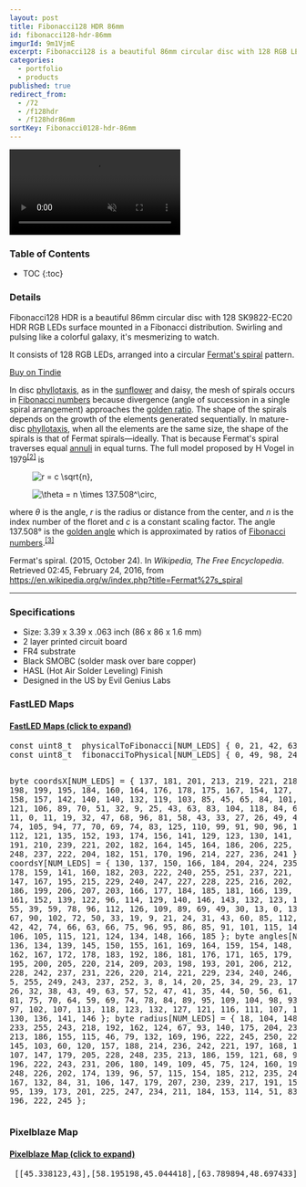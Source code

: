 ```yaml
---
layout: post
title: Fibonacci128 HDR 86mm
id: fibonacci128-hdr-86mm
imgurId: 9m1VjmE
excerpt: Fibonacci128 is a beautiful 86mm circular disc with 128 RGB LEDs surface mounted in a Fibonacci distribution.  Swirling and pulsing like a colorful galaxy, it's mesmerizing to watch.
categories:
  - portfolio
  - products
published: true
redirect_from:
  - /72
  - /f128hdr
  - /f128hdr86mm
sortKey: Fibonacci0128-hdr-86mm
---
```


<div class="embed-responsive embed-responsive-16by9">
  <video class="post lazy" data-poster="https://i.imgur.com/9m1VjmE.jpg" autoplay="autoplay" muted="muted" loop="loop">
    <source data-src="https://i.imgur.com/9m1VjmE.mp4" type="video/mp4">
  </video>
</div>

<h3>Table of Contents</h3>

- TOC
{:toc}

### Details

Fibonacci128 HDR is a beautiful 86mm circular disc with 128 SK9822-EC20 HDR RGB LEDs surface mounted in a Fibonacci distribution. Swirling and pulsing like a colorful galaxy, it's mesmerizing to watch.

It consists of 128 RGB LEDs, arranged into a circular <a href="https://en.wikipedia.org/wiki/Fermat%27s_spiral">Fermat's spiral</a> pattern.

<a class="btn btn-success" href="https://www.tindie.com/products/19486">Buy on Tindie</a>

<p>In disc <a href="https://en.wikipedia.org/wiki/Phyllotaxis" title="Phyllotaxis">phyllotaxis</a>, as in the <a href="https://en.wikipedia.org/wiki/Sunflower" title="Sunflower" class="mw-redirect">sunflower</a> and daisy, the mesh of spirals occurs in <a href="https://en.wikipedia.org/wiki/Fibonacci_number" title="Fibonacci number">Fibonacci numbers</a> because divergence (angle of succession in a single spiral arrangement) approaches the <a href="https://en.wikipedia.org/wiki/Golden_ratio" title="Golden ratio">golden ratio</a>. The shape of the spirals depends on the growth of the elements generated sequentially. In mature-disc <a href="https://en.wikipedia.org/wiki/Phyllotaxis" title="Phyllotaxis">phyllotaxis</a>, when all the elements are the same size, the shape of the spirals is that of Fermat spirals—ideally. That is because Fermat's spiral traverses equal <a href="https://en.wikipedia.org/wiki/Annulus_(mathematics)" title="Annulus (mathematics)">annuli</a> in equal turns. The full model proposed by H Vogel in 1979<sup id="cite_ref-2" class="reference"><a href="https://en.wikipedia.org/wiki/Fermat%27s_spiral#cite_note-2"><span>[</span>2<span>]</span></a></sup> is</p>
<dl>
<dd><img class="mwe-math-fallback-image-inline tex" alt="r = c \sqrt{n}," src="https://upload.wikimedia.org/math/7/8/1/7819d3be1d513629c44d336b5974553d.png" /></dd>
</dl>
<dl>
<dd><img class="mwe-math-fallback-image-inline tex" alt="\theta = n \times 137.508^\circ," src="https://upload.wikimedia.org/math/e/6/8/e6814eb420c2d2ea10a2fcba5e0cdc9d.png" /></dd>
</dl>
<p>where <i>θ</i> is the angle, <i>r</i> is the radius or distance from the center, and <i>n</i> is the index number of the floret and <i>c</i> is a constant scaling factor. The angle 137.508° is the <a href="https://en.wikipedia.org/wiki/Golden_angle" title="Golden angle">golden angle</a> which is approximated by ratios of <a href="https://en.wikipedia.org/wiki/Fibonacci_number" title="Fibonacci number">Fibonacci numbers</a>.<sup id="cite_ref-3" class="reference"><a href="https://en.wikipedia.org/wiki/Fermat%27s_spiral#cite_note-3"><span>[</span>3<span>]</span></a></sup></p>

<p>Fermat's spiral. (2015, October 24).  In <i>Wikipedia, The Free Encyclopedia</i>. Retrieved 02:45, February 24, 2016, from <a class="external free" href="https://en.wikipedia.org/w/index.php?title=Fermat%27s_spiral">https://en.wikipedia.org/w/index.php?title=Fermat%27s_spiral</a>
</p>

---

### Specifications

- Size: 3.39 x 3.39 x .063 inch (86 x 86 x 1.6 mm)
- 2 layer printed circuit board
- FR4 substrate
- Black SMOBC (solder mask over bare copper)
- HASL (Hot Air Solder Leveling) Finish
- Designed in the US by Evil Genius Labs

### FastLED Maps

<div class="panel-group" id="accordion0" role="tablist" aria-multiselectable="true">

  <div class="panel panel-default">
    <div class="panel-heading" role="tab" id="heading0One">
      <h4 class="panel-title">
        <a role="button" data-toggle="collapse" data-parent="#accordion0" href="#collapse0One" aria-expanded="false" aria-controls="collapse0One">
          FastLED Maps (click to expand)
        </a>
      </h4>
    </div>
    <div id="collapse0One" class="panel-collapse collapse" role="tabpanel" aria-labelledby="headingOne">
      <div class="panel-body">
        <pre>
const uint8_t  physicalToFibonacci[NUM_LEDS] { 0, 21, 42, 63, 84, 105, 126, 113, 92, 71, 50, 29, 8, 16, 37, 58, 79, 100, 121, 108, 87, 66, 45, 24, 3, 11, 32, 53, 74, 95, 116, 124, 103, 82, 61, 40, 19, 6, 27, 48, 69, 90, 111, 119, 98, 77, 56, 35, 14, 1, 22, 43, 64, 85, 106, 127, 114, 93, 72, 51, 30, 9, 17, 38, 59, 80, 101, 122, 109, 88, 67, 46, 25, 4, 12, 33, 54, 75, 96, 117, 125, 104, 83, 62, 41, 20, 7, 28, 49, 70, 91, 112, 120, 99, 78, 57, 36, 15, 2, 23, 44, 65, 86, 107, 115, 94, 73, 52, 31, 10, 18, 39, 60, 81, 102, 123, 110, 89, 68, 47, 26, 5, 13, 34, 55, 76, 97, 118 };
const uint8_t  fibonacciToPhysical[NUM_LEDS] { 0, 49, 98, 24, 73, 121, 37, 86, 12, 61, 109, 25, 74, 122, 48, 97, 13, 62, 110, 36, 85, 1, 50, 99, 23, 72, 120, 38, 87, 11, 60, 108, 26, 75, 123, 47, 96, 14, 63, 111, 35, 84, 2, 51, 100, 22, 71, 119, 39, 88, 10, 59, 107, 27, 76, 124, 46, 95, 15, 64, 112, 34, 83, 3, 52, 101, 21, 70, 118, 40, 89, 9, 58, 106, 28, 77, 125, 45, 94, 16, 65, 113, 33, 82, 4, 53, 102, 20, 69, 117, 41, 90, 8, 57, 105, 29, 78, 126, 44, 93, 17, 66, 114, 32, 81, 5, 54, 103, 19, 68, 116, 42, 91, 7, 56, 104, 30, 79, 127, 43, 92, 18, 67, 115, 31, 80, 6, 55 };

byte coordsX[NUM_LEDS] = { 137, 181, 201, 213, 219, 221, 218, 193, 198, 199, 195, 184, 160, 164, 176, 178, 175, 167, 154, 127, 142, 152, 158, 157, 142, 140, 140, 132, 119, 103, 85, 45, 65, 84, 101, 116, 126, 121, 106, 89, 70, 51, 32, 9, 25, 43, 63, 83, 104, 118, 84, 62, 42, 25, 11, 0, 11, 19, 32, 47, 68, 96, 81, 58, 43, 33, 27, 26, 49, 47, 50, 58, 74, 105, 94, 77, 70, 69, 74, 83, 125, 110, 99, 91, 90, 96, 114, 108, 112, 121, 135, 152, 193, 174, 156, 141, 129, 123, 130, 141, 155, 172, 191, 210, 239, 221, 202, 182, 164, 145, 164, 186, 206, 225, 241, 255, 248, 237, 222, 204, 182, 151, 170, 196, 214, 227, 236, 241 };
byte coordsY[NUM_LEDS] = { 130, 137, 150, 166, 184, 204, 224, 235, 216, 197, 178, 159, 141, 160, 182, 203, 222, 240, 255, 251, 237, 221, 202, 180, 147, 167, 195, 215, 229, 240, 247, 227, 228, 225, 216, 202, 181, 158, 186, 199, 206, 207, 203, 166, 177, 184, 185, 181, 166, 139, 161, 165, 161, 152, 139, 122, 96, 114, 129, 140, 146, 143, 132, 123, 110, 93, 74, 55, 39, 59, 78, 96, 112, 126, 109, 89, 69, 49, 30, 13, 0, 13, 28, 46, 67, 90, 102, 72, 50, 33, 19, 9, 21, 24, 31, 43, 60, 85, 112, 75, 57, 47, 42, 42, 74, 66, 63, 66, 75, 96, 95, 86, 85, 91, 101, 115, 142, 126, 114, 106, 105, 115, 121, 124, 134, 148, 166, 185 };
byte angles[NUM_LEDS] = { 136, 134, 139, 145, 150, 155, 161, 169, 164, 159, 154, 148, 143, 157, 162, 167, 172, 178, 183, 192, 186, 181, 176, 171, 165, 179, 184, 189, 195, 200, 205, 220, 214, 209, 203, 198, 193, 201, 206, 212, 217, 223, 228, 242, 237, 231, 226, 220, 214, 221, 229, 234, 240, 246, 251, 2, 11, 5, 255, 249, 243, 237, 252, 3, 8, 14, 20, 25, 34, 29, 23, 17, 12, 4, 21, 26, 32, 38, 43, 49, 63, 57, 52, 47, 41, 35, 44, 50, 56, 61, 66, 72, 86, 81, 75, 70, 64, 59, 69, 74, 78, 84, 89, 95, 109, 104, 98, 93, 88, 84, 97, 102, 107, 113, 118, 123, 132, 127, 121, 116, 111, 107, 121, 125, 130, 136, 141, 146 };
byte radius[NUM_LEDS] = { 18, 104, 148, 180, 207, 233, 255, 243, 218, 192, 162, 124, 67, 93, 140, 175, 204, 230, 251, 238, 213, 186, 155, 115, 46, 79, 132, 169, 196, 222, 245, 250, 229, 206, 178, 145, 103, 60, 120, 157, 188, 214, 236, 242, 221, 197, 168, 135, 87, 29, 107, 147, 179, 205, 228, 248, 235, 213, 186, 159, 121, 68, 91, 136, 168, 196, 222, 243, 231, 206, 180, 149, 109, 45, 75, 124, 160, 191, 217, 239, 248, 226, 202, 174, 139, 96, 57, 115, 154, 185, 212, 235, 243, 220, 196, 167, 132, 84, 31, 106, 147, 179, 207, 230, 239, 217, 191, 159, 124, 70, 95, 139, 173, 201, 225, 247, 234, 211, 184, 153, 114, 51, 83, 132, 167, 196, 222, 245 };
        </pre>
      </div>
    </div>
  </div>
</div>

### Pixelblaze Map

<div class="panel-group" id="accordion" role="tablist" aria-multiselectable="true">

  <div class="panel panel-default">
    <div class="panel-heading" role="tab" id="headingOne">
      <h4 class="panel-title">
        <a role="button" data-toggle="collapse" data-parent="#accordion" href="#collapseOne" aria-expanded="false" aria-controls="collapseOne">
          Pixelblaze Map (click to expand)
        </a>
      </h4>
    </div>
    <div id="collapseOne" class="panel-collapse collapse" role="tabpanel" aria-labelledby="headingOne">
      <div class="panel-body">
        <pre>
 [[45.338123,43],[58.195198,45.044418],[63.789894,48.697433],[67.25679,53.29055],[69.148987,58.495949],[69.648453,64.056137],[68.845367,69.741806],[61.471832,72.996025],[63.13755,67.613869],[63.432163,62.086205],[62.156754,56.607666],[58.897614,51.35516],[52.055382,46.306988],[53.270424,51.655849],[56.605034,57.997173],[57.343243,63.830036],[56.333427,69.295349],[53.91523,74.300003],[50.305405,78.70813],[42.49651,77.439056],[46.675785,73.711296],[49.745895,69.107109],[51.410019,63.658001],[51.13736,57.20063],[46.763866,47.90929],[46.355984,53.699272],[46.192993,61.578178],[43.881912,67.16967],[40.228294,71.405548],[35.601501,74.455147],[30.26886,76.342003],[18.813492,70.86132],[24.531694,71.116814],[30.005909,70.077301],[34.998459,67.665672],[39.233727,63.703339],[42.325642,57.586006],[40.811485,51.141201],[36.305767,58.995712],[31.356773,62.867508],[26.015711,64.71228],[20.488203,64.970779],[14.983789,63.837341],[8.355934,53.313129],[13.076317,56.473614],[18.287779,58.383907],[23.839783,58.831543],[29.621307,57.462208],[35.758469,53.3004],[40.01384,45.735569],[30.125214,51.95808],[23.597326,52.957428],[17.967846,51.866352],[13.075785,49.274487],[8.966934,45.486935],[5.732117,40.731461],[8.968613,33.316597],[11.35515,38.428303],[14.846581,42.725899],[19.452837,45.935024],[25.341887,47.654835],[33.579403,46.888714],[29.179279,43.571568],[22.570559,41.106918],[18.143475,37.281097],[15.233221,32.551777],[13.663933,27.215158],[13.371822,21.516418],[20.002306,17.147699],[19.410398,22.722937],[20.221064,28.196552],[22.624126,33.343975],[27.092329,37.92514],[36.09285,41.778229],[32.885128,37.138252],[27.868717,31.281563],[25.865625,25.613293],[25.741718,20.029524],[27.125671,14.660919],[29.809525,9.672592],[42.00972,5.970367],[37.598827,9.632435],[34.237846,14.083134],[32.15147,19.21633],[31.654659,24.971411],[33.407722,31.505299],[38.826233,34.963699],[37.025379,26.389368],[38.115402,20.254522],[40.842247,15.320278],[44.768547,11.419914],[49.612755,8.557182],[61.656063,11.863894],[56.028603,12.698933],[50.880199,14.783081],[46.464294,18.166878],[43.097244,23.023287],[41.326958,30.089825],[43.457077,37.791813],[46.517998,27.361439],[50.667374,22.317661],[55.565025,19.372162],[60.931099,18.015265],[66.525017,18.061241],[74.772781,27.083723],[69.563217,24.899553],[64.088806,24.055708],[58.528931,24.755291],[53.03693,27.39006],[47.541344,33.295383],[53.081104,32.96785],[59.553642,30.435913],[65.377167,30.321327],[70.702316,31.879082],[75.45256,34.782265],[79.506874,38.810135],[77.57753,46.544483],[74.266373,42.011993],[69.993881,38.495998],[64.777634,36.285572],[58.452179,35.860527],[49.543053,38.837841],[54.865871,40.391266],[62.355602,41.396317],[67.601547,44.257637],[71.428566,48.314262],[74.007614,53.22543],[75.375763,58.730499]]
        </pre>
      </div>
    </div>
  </div>

</div>

